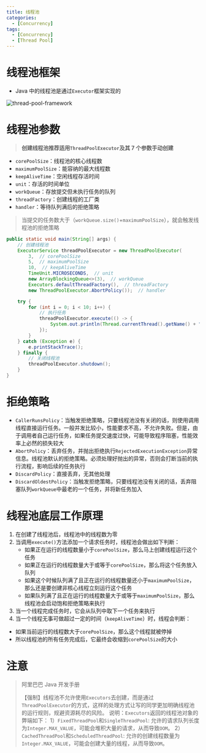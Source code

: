 ```yaml
---
title: 线程池
categories:
  - [Concurrency]
tags:
  - [Concurrency]
  - [Thread Pool]
---
```




# 线程池框架

- Java 中的线程池是通过`Executor`框架实现的

![thread-pool-framework](https://cdn.jsdelivr.net/gh/AresNing/PrivateImg/img/thread-pool-framework.png)

<!--more-->

# 线程池参数

> **创建线程池推荐适用`ThreadPoolExecutor`及其 7 个参数手动创建**

- `corePoolSize`：线程池的核心线程数
- `maximumPoolSize`：能容纳的最大线程数
- `keepAliveTime`：空闲线程存活时间
- `unit`：存活的时间单位
- `workQueue`：存放提交但未执行任务的队列
- `threadFactory`：创建线程的工厂类
- `handler`：等待队列满后的拒绝策略

> 当提交的任务数大于（`workQueue.size()`+`maximumPoolSize`），就会触发线程池的拒绝策略

```java
public static void main(String[] args) {
    // 创建线程池
    ExecutorService threadPoolExecutor = new ThreadPoolExecutor(
        3,  // corePoolSize
        5,  // maximumPoolSize
        10,  // keepAliveTime
        TimeUnit.MICROSECONDS,  // unit
        new ArrayBlockingQueue<>(3),  // workQueue
        Executors.defaultThreadFactory(),  // threadFactory
        new ThreadPoolExecutor.AbortPolicy());  // handler

    try {
        for (int i = 0; i < 10; i++) {
            // 执行任务
            threadPoolExecutor.execute(() -> {
                System.out.println(Thread.currentThread().getName() + "execute...");
            });
        }
    } catch (Exception e) {
        e.printStackTrace();
    } finally {
        // 关闭线程池
        threadPoolExecutor.shutdown();
    }
}
```





# 拒绝策略

- `CallerRunsPolicy`：当触发拒绝策略，只要线程池没有关闭的话，则使用调用线程直接运行任务。一般并发比较小，性能要求不高，不允许失败。但是，由于调用者自己运行任务，如果任务提交速度过快，可能导致程序阻塞，性能效率上必然的损失较大
- `AbortPolicy`：丢弃任务，并抛出拒绝执行`RejectedExecutionException`异常 信息。线程池默认的拒绝策略。必须处理好抛出的异常，否则会打断当前的执行流程，影响后续的任务执行
- `DiscardPolicy`：直接丢弃，无其他处理
- `DiscardOldestPolicy`：当触发拒绝策略，只要线程池没有关闭的话，丢弃阻塞队列`workQueue`中最老的一个任务，并将新任务加入



# 线程池底层工作原理

1. 在创建了线程池后，线程池中的线程数为零
2. 当调用`execute()`方法添加一个请求任务时，线程池会做出如下判断：
   - 如果正在运行的线程数量小于`corePoolSize`，那么马上创建线程运行这个任务
   - 如果正在运行的线程数量大于或等于`corePoolSize`，那么将这个任务放入队列
   - 如果这个时候队列满了且正在运行的线程数量还小于`maximumPoolSize`，那么还是要创建非核心线程立刻运行这个任务
   - 如果队列满了且正在运行的线程数量大于或等于`maximumPoolSize`，那么线程池会启动饱和拒绝策略来执行 
3. 当一个线程完成任务时，它会从队列中取下一个任务来执行
4.  当一个线程无事可做超过一定的时间（`keepAliveTime`）时，线程会判断：
  - 如果当前运行的线程数大于`corePoolSize`，那么这个线程就被停掉
  - 所以线程池的所有任务完成后，它最终会收缩到`corePoolSize`的大小



# 注意

> 阿里巴巴 Java 开发手册
>
> 【强制】线程池不允许使用`Executors`去创建，而是通过`ThreadPoolExecutor`的方式，这样的处理方式让写的同学更加明确线程池的运行规则，规避资源耗尽的风险。
> 说明：`Executors`返回的线程池对象的弊端如下：
> 1）`FixedThreadPool`和`SingleThreadPool`:
> 允许的请求队列长度为`Integer.MAX_VALUE`，可能会堆积大量的请求，从而导致`OOM`。
> 2）`CachedThreadPool`和`ScheduledThreadPool`:
> 允许的创建线程数量为`Integer.MAX_VALUE`，可能会创建大量的线程，从而导致`OOM`。
